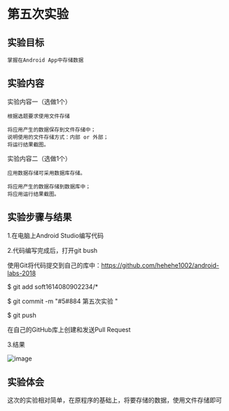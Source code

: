 # 第五次实验
## 实验目标

    掌握在Android App中存储数据

## 实验内容
实验内容一（选做1个）

    根据选题要求使用文件存储

    将应用产生的数据保存到文件存储中；
    说明使用的文件存储方式：内部 or 外部；
    将运行结果截图。

实验内容二（选做1个）

    应用数据存储可采用数据库存储。

    将应用产生的数据存储到数据库中；
    将应用运行结果截图。

## 实验步骤与结果

1.在电脑上Android Studio编写代码

2.代码编写完成后，打开git bush

使用Git将代码提交到自己的库中：https://github.com/hehehe1002/android-labs-2018

$ git add soft1614080902234/*

$ git commit -m "#5#884 第五次实验 "

$ git push

在自己的GitHub库上创建和发送Pull Request

3.结果

![image](https://github.com/hehehe1002/android-labs-2018/blob/master/soft1614080902234/SY5.JPG)


## 实验体会
这次的实验相对简单，在原程序的基础上，将要存储的数据，使用文件存储即可
